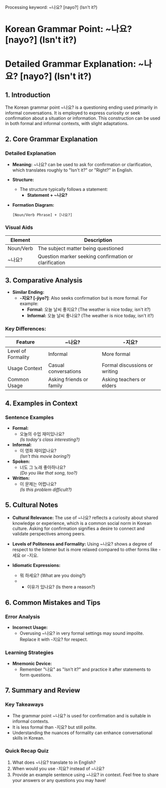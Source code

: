 Processing keyword: ~나요? [nayo?] (Isn't it?)
# Korean Grammar Point: ~나요? [nayo?] (Isn't it?)
# Detailed Grammar Explanation: ~나요? [nayo?] (Isn't it?)
## 1. Introduction
The Korean grammar point ~나요? is a questioning ending used primarily in informal conversations. It is employed to express curiosity or seek confirmation about a situation or information. This construction can be used in both formal and informal contexts, with slight adaptations.
## 2. Core Grammar Explanation
### Detailed Explanation
- **Meaning:** ~나요? can be used to ask for confirmation or clarification, which translates roughly to "Isn't it?" or "Right?" in English.
- **Structure:**
  - The structure typically follows a statement:
    - **Statement + ~나요?**
- **Formation Diagram:**
  
  ```
  [Noun/Verb Phrase] + [나요?]
  ```
### Visual Aids
| Element       | Description                                         |
|---------------|-----------------------------------------------------|
| Noun/Verb     | The subject matter being questioned                 |
| ~나요?       | Question marker seeking confirmation or clarification |
## 3. Comparative Analysis
- **Similar Ending:** 
  - **-지요? [-jiyo?]**: Also seeks confirmation but is more formal. For example:
    - **Formal:** 오늘 날씨 좋지요? (The weather is nice today, isn't it?)
    - **Informal:** 오늘 날씨 좋나요? (The weather is nice today, isn't it?)
### Key Differences:
| Feature                   | ~나요?                       | -지요?                        |
|---------------------------|-------------------------------|-------------------------------|
| Level of Formality        | Informal                      | More formal                   |
| Usage Context             | Casual conversations           | Formal discussions or writing  |
| Common Usage              | Asking friends or family      | Asking teachers or elders      |
## 4. Examples in Context
### Sentence Examples
- **Formal:** 
  - 오늘의 수업 재미있나요?  
    *(Is today's class interesting?)* 
- **Informal:** 
  - 이 영화 재미없나요?  
    *(Isn't this movie boring?)* 
- **Spoken:** 
  - 너도 그 노래 좋아하나요?  
    *(Do you like that song, too?)* 
- **Written:** 
  - 이 문제는 어렵나요?  
    *(Is this problem difficult?)* 
## 5. Cultural Notes
- **Cultural Relevance:** The use of ~나요? reflects a curiosity about shared knowledge or experience, which is a common social norm in Korean culture. Asking for confirmation signifies a desire to connect and validate perspectives among peers.
  
- **Levels of Politeness and Formality:** Using ~나요? shows a degree of respect to the listener but is more relaxed compared to other forms like -세요 or -지요.
- **Idiomatic Expressions:**
  - 뭐 하세요?  (What are you doing?)
  - - 이유가 있나요? (Is there a reason?)
## 6. Common Mistakes and Tips
### Error Analysis
- **Incorrect Usage:** 
  - Overusing ~나요? in very formal settings may sound impolite. Replace it with -지요? for respect.
  
### Learning Strategies
- **Mnemonic Device:** 
  - Remember "나요" as "Isn’t it?" and practice it after statements to form questions.
  
## 7. Summary and Review
### Key Takeaways
- The grammar point ~나요? is used for confirmation and is suitable in informal contexts.
- It is less formal than -지요? but still polite.
- Understanding the nuances of formality can enhance conversational skills in Korean.
### Quick Recap Quiz
1. What does ~나요? translate to in English?
2. When would you use -지요? instead of ~나요?
3. Provide an example sentence using ~나요? in context.
Feel free to share your answers or any questions you may have!
